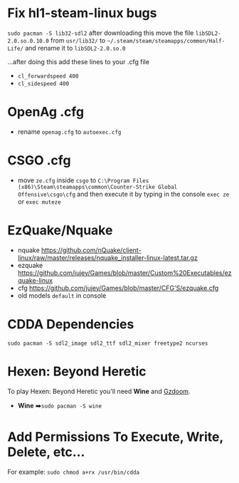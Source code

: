 # Fix hl1-steam-linux bugs

`sudo pacman -S lib32-sdl2` after downloading this move the file `libSDL2-2.0.so.0.10.0` from `usr/lib32/` to `~/.steam/steam/steamapps/common/Half-Life/` and rename it to `libSDL2-2.0.so.0`

...after doing this add these lines to your .cfg file
- `cl_forwardspeed 400`
- `cl_sidespeed 400`

# OpenAg .cfg
- rename `openag.cfg` to `autoexec.cfg`

# CSGO .cfg
- move `ze.cfg` inside `csgo` to `C:\Program Files (x86)\Steam\steamapps\common\Counter-Strike Global Offensive\csgo\cfg` and then execute it by typing in the console `exec ze` or `exec muteze`

# EzQuake/Nquake
- nquake https://github.com/nQuake/client-linux/raw/master/releases/nquake_installer-linux-latest.tar.gz
- ezquake https://github.com/jujey/Games/blob/master/Custom%20Executables/ezquake-linux
- cfg https://github.com/jujey/Games/blob/master/CFG'S/ezquake.cfg
- old models `default` in console

# CDDA Dependencies
`sudo pacman -S sdl2_image sdl2_ttf sdl2_mixer freetype2 ncurses`
# Hexen: Beyond Heretic
To play Hexen: Beyond Heretic you'll need **Wine** and [Gzdoom](https://www.zdoom.org/downloads).
- **Wine** ➡️`sudo pacman -S wine`

# Add Permissions To Execute, Write, Delete, etc...
For example: `sudo chmod a+rx /usr/bin/cdda`
